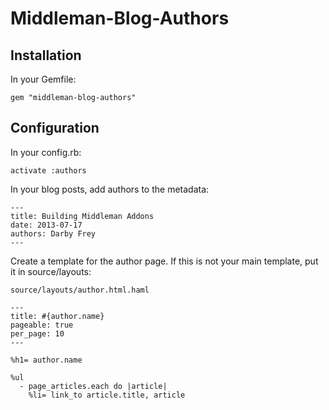 # Middleman-Blog-Authors

## Installation

In your Gemfile:

```
gem "middleman-blog-authors"
```

## Configuration

In your config.rb:

```
activate :authors
```

In your blog posts, add authors to the metadata:

```
---
title: Building Middleman Addons
date: 2013-07-17
authors: Darby Frey
---
```

Create a template for the author page. If this is not your main template, put it
in source/layouts:

`source/layouts/author.html.haml`

```
---
title: #{author.name}
pageable: true
per_page: 10
---

%h1= author.name

%ul
  - page_articles.each do |article|
    %li= link_to article.title, article

```
